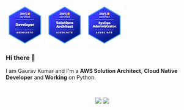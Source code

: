 <p float="left">
  <img src="aws-certified-developer-associate(1).png" width="100" />
  <img src="aws-certified-solutions-architect-associate.png" width="100" /> 
  <img src="aws-certified-sysops-administrator-associate.png" width="100" />
</p>

### Hi there 🍁

I am Gaurav Kumar and I'm a **AWS Solution Architect**, **Cloud Native Developer** and **Working** on Python.

<br>

<p align = "center">
  <img src = "https://github-readme-stats.vercel.app/api?username=gauravkumar-aws&show_icons=true&" width = 400>
  <img src = "https://github-readme-streak-stats.herokuapp.com?user=gauravkumar-aws&hide_border=true" width = 400>
</p>
